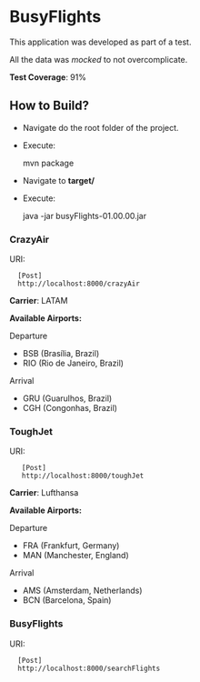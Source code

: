 # BusyFlights

This application was developed as part of a test.

All the data was _mocked_ to not overcomplicate.

__Test Coverage__: 91%

## How to Build?

 - Navigate do the root folder of the project.
 - Execute:


    mvn package
- Navigate to __target/__
- Execute:


    java -jar busyFlights-01.00.00.jar

### CrazyAir

URI:

      [Post]
      http://localhost:8000/crazyAir

__Carrier__: LATAM

__Available Airports:__

Departure
 - BSB (Brasília, Brazil)
 - RIO (Rio de Janeiro, Brazil)

Arrival
 - GRU (Guarulhos, Brazil)
 - CGH (Congonhas, Brazil)


### ToughJet

 URI:

       [Post]
       http://localhost:8000/toughJet

__Carrier__: Lufthansa

__Available Airports:__

 Departure
  - FRA (Frankfurt, Germany)
  - MAN (Manchester, England)

 Arrival
  - AMS (Amsterdam, Netherlands)
  - BCN (Barcelona, Spain)

### BusyFlights

URI:

      [Post]
      http://localhost:8000/searchFlights
